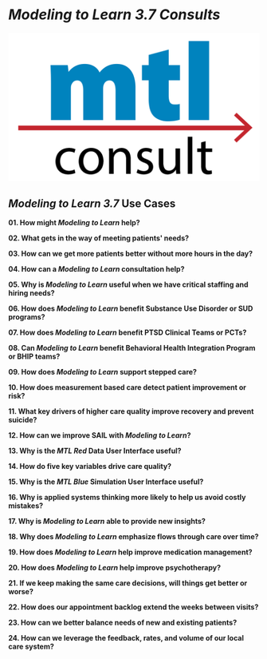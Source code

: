 # _Modeling to Learn 3.7 Consults_

![](https://github.com/lzim/teampsd/blob/master/resources/logos/mtl_consult.png)  

## _Modeling to Learn 3.7_ Use Cases

**01. How might _Modeling to Learn_ help?**

**02. What gets in the way of meeting patients' needs?**

**03. How can we get more patients better without more hours in the day?**

**04. How can a _Modeling to Learn_ consultation help?**

**05. Why is _Modeling to Learn_ useful when we have critical staffing and hiring needs?** 

**06. How does _Modeling to Learn_ benefit Substance Use Disorder or SUD programs?**

**07. How does _Modeling to Learn_ benefit PTSD Clinical Teams or PCTs?**

**08. Can _Modeling to Learn_ benefit Behavioral Health Integration Program or BHIP teams?**

**09. How does _Modeling to Learn_ support stepped care?**

**10. How does measurement based care detect patient improvement or risk?**

**11. What key drivers of higher care quality improve recovery and prevent suicide?**

**12. How can we improve SAIL with _Modeling to Learn_?**

**13. Why is the _MTL Red_ Data User Interface useful?**

**14. How do five key variables drive care quality?**

**15. Why is the _MTL Blue_ Simulation User Interface useful?**

**16. Why is applied systems thinking more likely to help us avoid costly mistakes?**

**17. Why is _Modeling to Learn_ able to provide new insights?**

**18. Why does _Modeling to Learn_ emphasize flows through care over time?**

**19. How does _Modeling to Learn_ help improve medication management?**

**20. How does _Modeling to Learn_ help improve psychotherapy?**

**21. If we keep making the same care decisions, will things get better or worse?**

**22. How does our appointment backlog extend the weeks between visits?**

**23.  How can we better balance needs of new and existing patients?**

**24. How can we leverage the feedback, rates, and volume of our local care system?**
